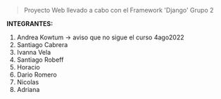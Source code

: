 > Proyecto Web llevado a cabo con el Framework 'Django'
> Grupo 2

**INTEGRANTES:**

1. Andrea Kowtum -> aviso que no sigue el curso 4ago2022
2. Santiago Cabrera
3. Ivanna Vela
4. Santiago Robeff
5. Horacio
6. Dario Romero
7. Nicolas
8. Adriana
